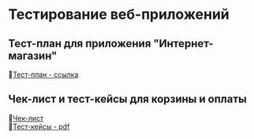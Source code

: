 # Тестирование веб-приложений
## Тест-план для приложения "Интернет-магазин"
🔗[Тест-план - ссылка](https://docs.google.com/spreadsheets/d/1m4D6w63URVuA21ggW344Hc7rS19w8fyi1CsKSRbhzgU/edit?gid=0#gid=0)  

## Чек-лист и тест-кейсы для корзины и оплаты
🔗[Чек-лист](https://docs.google.com/spreadsheets/d/1KzMvzwsb1uklIngqqLYQ1QdML7xnqH5HzJaHhP-7MEA/edit?gid=1141977237#gid=1141977237)  
🔗[Тест-кейсы - pdf](https://github.com/Olesyawannaeat/Docs-/blob/main/Web%20App%20Testing.pdf)
